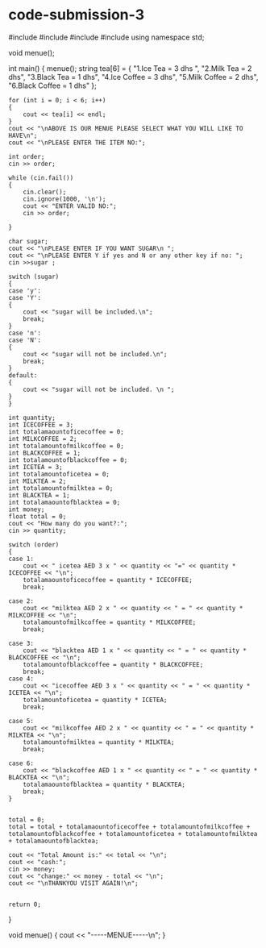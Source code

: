 # code-submission-3


#include <iostream>
#include <string>
#include <array>
#include <algorithm>
using namespace std;

void menue();

int main()
{
    menue();
    string tea[6] = { "1.Ice Tea = 3 dhs ", "2.Milk Tea = 2 dhs", "3.Black Tea = 1 dhs", "4.Ice Coffee = 3 dhs", "5.Milk Coffee = 2 dhs", "6.Black Coffee = 1 dhs" };

    for (int i = 0; i < 6; i++)
    {
        cout << tea[i] << endl;
    }
    cout << "\nABOVE IS OUR MENUE PLEASE SELECT WHAT YOU WILL LIKE TO HAVE\n";
    cout << "\nPLEASE ENTER THE ITEM NO:";

    int order;
    cin >> order;

    while (cin.fail())
    {
        cin.clear();
        cin.ignore(1000, '\n');
        cout << "ENTER VALID NO:";
        cin >> order;

    }
   
    char sugar;
    cout << "\nPLEASE ENTER IF YOU WANT SUGAR\n ";
    cout << "\nPLEASE ENTER Y if yes and N or any other key if no: ";
    cin >>sugar ;
  
    switch (sugar)
    {
    case 'y':
    case 'Y':
    {
        cout << "sugar will be included.\n";
        break;
    }
    case 'n':
    case 'N':
    {
        cout << "sugar will not be included.\n";
        break;
    }
    default:
    {
        cout << "sugar will not be included. \n ";
    }
    }

    int quantity;
    int ICECOFFEE = 3;
    int totalamaountoficecoffee = 0;
    int MILKCOFFEE = 2;
    int totalamountofmilkcoffee = 0;
    int BLACKCOFFEE = 1;
    int totalamountofblackcoffee = 0;
    int ICETEA = 3;
    int totalamountoficetea = 0;
    int MILKTEA = 2;
    int totalamountofmilktea = 0;
    int BLACKTEA = 1;
    int totalamaountofblacktea = 0;
    int money;
    float total = 0;
    cout << "How many do you want?:";
    cin >> quantity;
    
    switch (order)
    {
    case 1:
        cout << " icetea AED 3 x " << quantity << "=" << quantity * ICECOFFEE << "\n";
        totalamaountoficecoffee = quantity * ICECOFFEE;
        break;

    case 2:
        cout << "milktea AED 2 x " << quantity << " = " << quantity * MILKCOFFEE << "\n";
        totalamountofmilkcoffee = quantity * MILKCOFFEE;
        break;

    case 3:
        cout << "blacktea AED 1 x " << quantity << " = " << quantity * BLACKCOFFEE << "\n";
        totalamountofblackcoffee = quantity * BLACKCOFFEE;
        break;
    case 4:
        cout << "icecoffee AED 3 x " << quantity << " = " << quantity * ICETEA << "\n";
        totalamountoficetea = quantity * ICETEA;
        break;

    case 5:
        cout << "milkcoffee AED 2 x " << quantity << " = " << quantity * MILKTEA << "\n";
        totalamountofmilktea = quantity * MILKTEA;
        break;

    case 6:
        cout << "blackcoffee AED 1 x " << quantity << " = " << quantity * BLACKTEA << "\n";
        totalamaountofblacktea = quantity * BLACKTEA;
        break;
    }
 

    total = 0;
    total = total + totalamaountoficecoffee + totalamountofmilkcoffee + totalamountofblackcoffee + totalamountoficetea + totalamountofmilktea + totalamaountofblacktea;

    cout << "Total Amount is:" << total << "\n";
    cout << "cash:";
    cin >> money;
    cout << "change:" << money - total << "\n";
    cout << "\nTHANKYOU VISIT AGAIN!\n";
  
  
    return 0;

}

void menue()
{
    cout << "-----MENUE-----\n";
}


